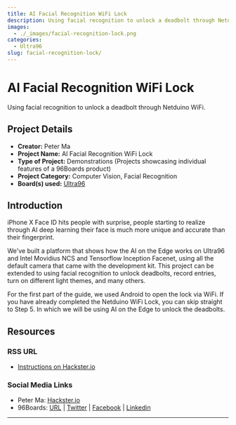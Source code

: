 ```yaml
---
title: AI Facial Recognition WiFi Lock
description: Using facial recognition to unlock a deadbolt through Netduino WiFi.
images:
  - ./_images/facial-recognition-lock.png
categories:
  - Ultra96
slug: facial-recognition-lock/
---
```


# AI Facial Recognition WiFi Lock

Using facial recognition to unlock a deadbolt through Netduino WiFi.

## Project Details

- **Creator:** Peter Ma
- **Project Name:** AI Facial Recognition WiFi Lock
- **Type of Project:** Demonstrations (Projects showcasing individual features of a 96Boards product)
- **Project Category:** Computer Vision, Facial Recognition
- **Board(s) used:** [Ultra96](/product/ultra96/)

## Introduction

iPhone X Face ID hits people with surprise, people starting to realize through AI deep learning their face is much more unique and accurate than their fingerprint.

We've built a platform that shows how the AI on the Edge works on Ultra96 and Intel Movidius NCS and Tensorflow Inception Facenet, using all the default camera that came with the development kit. This project can be extended to using facial recognition to unlock deadbolts, record entries, turn on different light themes, and many others.

For the first part of the guide, we used Android to open the lock via WiFi. If you have already completed the Netduino WiFi Lock, you can skip straight to Step 5. In which we will be using AI on the Edge to unlock the deadbolts.

## Resources

### RSS URL

- [Instructions on Hackster.io](https://www.hackster.io/Nyceane/ai-facial-recognition-wifi-lock-7f9705)

### Social Media Links

- Peter Ma: [Hackster.io](https://www.hackster.io/Nyceane)
- 96Boards: [URL](https://www.96boards.org/) &#124; [Twitter](https://twitter.com/96boards) &#124; [Facebook](https://www.facebook.com/96Boards) &#124; [Linkedin](https://www.linkedin.com/company/{{site.linkedin_username}}/)

---
